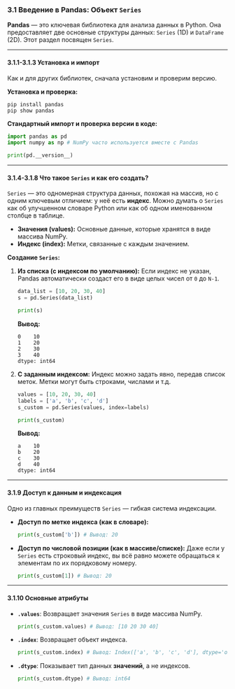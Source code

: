 ### 3.1 Введение в Pandas: Объект `Series`

**Pandas** — это ключевая библиотека для анализа данных в Python. Она предоставляет две основные структуры данных: `Series` (1D) и `DataFrame` (2D). Этот раздел посвящен `Series`.

---

#### 3.1.1-3.1.3 Установка и импорт

Как и для других библиотек, сначала установим и проверим версию.

**Установка и проверка:**
```shell
pip install pandas
pip show pandas
```

**Стандартный импорт и проверка версии в коде:**
```python
import pandas as pd
import numpy as np # NumPy часто используется вместе с Pandas

print(pd.__version__)
```

---

#### 3.1.4-3.1.8 Что такое `Series` и как его создать?

`Series` — это одномерная структура данных, похожая на массив, но с одним ключевым отличием: у неё есть **индекс**. Можно думать о `Series` как об улучшенном словаре Python или как об одном именованном столбце в таблице.

*   **Значения (values):** Основные данные, которые хранятся в виде массива NumPy.
*   **Индекс (index):** Метки, связанные с каждым значением.

**Создание `Series`:**

1.  **Из списка (с индексом по умолчанию):**
    Если индекс не указан, Pandas автоматически создаст его в виде целых чисел от `0` до `N-1`.

    ```python
    data_list = [10, 20, 30, 40]
    s = pd.Series(data_list)
    
    print(s)
    ```
    **Вывод:**
    ```
    0    10
    1    20
    2    30
    3    40
    dtype: int64
    ```

2.  **С заданным индексом:**
    Индекс можно задать явно, передав список меток. Метки могут быть строками, числами и т.д.

    ```python
    values = [10, 20, 30, 40]
    labels = ['a', 'b', 'c', 'd']
    s_custom = pd.Series(values, index=labels)
    
    print(s_custom)
    ```
    **Вывод:**
    ```
    a    10
    b    20
    c    30
    d    40
    dtype: int64
    ```

---

#### 3.1.9 Доступ к данным и индексация

Одно из главных преимуществ `Series` — гибкая система индексации.

*   **Доступ по метке индекса (как в словаре):**
    ```python
    print(s_custom['b']) # Вывод: 20
    ```

*   **Доступ по числовой позиции (как в массиве/списке):**
    Даже если у `Series` есть строковый индекс, вы всё равно можете обращаться к элементам по их порядковому номеру.
    ```python
    print(s_custom[1]) # Вывод: 20
    ```

---

#### 3.1.10 Основные атрибуты

*   **`.values`**: Возвращает значения `Series` в виде массива NumPy.
    ```python
    print(s_custom.values) # Вывод: [10 20 30 40]
    ```
*   **`.index`**: Возвращает объект индекса.
    ```python
    print(s_custom.index) # Вывод: Index(['a', 'b', 'c', 'd'], dtype='object')
    ```
*   **`.dtype`**: Показывает тип данных **значений**, а не индексов.
    ```python
    print(s_custom.dtype) # Вывод: int64
    ```
